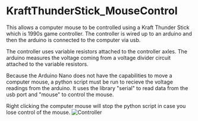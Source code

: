 # KraftThunderStick_MouseControl

This allows a computer mouse to be controlled using a Kraft Thunder Stick which is 1990s game controller. The controller is wired up to an arduino and then the arduino is connected to the computer via usb. 

The controller uses variable resistors attached to the controller axles. The arduino measures the voltage coming from a voltage divider circuit attached to the variable resistors.

Because the Arduino Nano does not have the capabilities to move a computer mouse, a python script must be run to recieve the voltage readings from the arduino. It uses the library "serial" to read data from the usb port and "mouse" to control the mouse.

Right clicking the computer mouse will stop the python script in case you lose control of the mouse.
![Controller](https://github.com/user-attachments/assets/f2e5a826-3aa0-41e5-95c9-5e996afda998)
